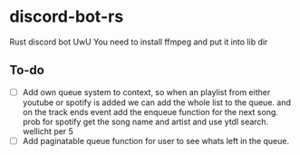 # discord-bot-rs

Rust discord bot UwU
You need to install ffmpeg and put it into lib dir

## To-do

- [ ] Add own queue system to context, so when an playlist from either youtube or spotify is added we can add the whole list to the queue.
      and on the track ends event add the enqueue function for the next song. prob for spotify get the song name and artist and use ytdl search. wellicht per 5
- [ ] Add paginatable queue function for user to see whats left in the queue.
